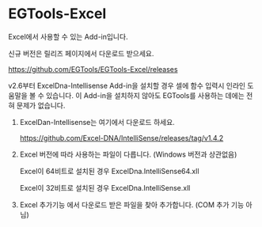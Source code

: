 # EGTools-Excel
Excel에서 사용할 수 있는 Add-in입니다.

신규 버전은 릴리즈 페이지에서 다운로드 받으세요.

https://github.com/EGTools/EGTools-Excel/releases




v2.6부터 ExcelDna-Intellisense Add-in을 설치할 경우 셀에 함수 입력시 인라인 도움말을 볼 수 있습니다.
이 Add-in을 설치하지 않아도 EGTools를 사용하는 데에는 전혀 문제가 없습니다.

1. ExcelDan-Intellisense는 여기에서 다운로드 하세요.

   https://github.com/Excel-DNA/IntelliSense/releases/tag/v1.4.2

2. Excel 버전에 따라 사용하는 파일이 다릅니다. (Windows 버전과 상관없음) 

   Excel이 64비트로 설치된 경우 ExcelDna.IntelliSense64.xll
   
   Excel이 32비트로 설치된 경우 ExcelDna.IntelliSense.xll
   
3. Excel 추가기능 에서 다운로드 받은 파일을 찾아 추가합니다. (COM 추가 기능 아님)
   
   


